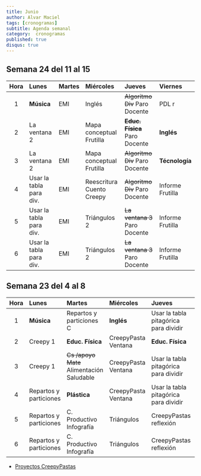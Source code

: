 ```yaml
---
title: Junio
author: Alvar Maciel
tags: [cronogramas]
subtitle: Agenda semanal
category:  cronogramas
published: true
disqus: true
---
```


<!--
|Hora|Lunes                    |Martes                     |Miércoles                  |Jueves                  |Viernes                  |
|:--:|:------------------------|:--------------------------|:--------------------------|:---------------------  |:------------------------|
|1   |**Música**               |Cs /apoyo Mate             |**Inglés**                 |Mate /apoyo Mate        |PDL r                    |
|2   |PDL                      |**Educ. Física**           |portfolo                   |**Educ. Física**        |**Inglés**               |
|3   |PDL                      |Cs /apoyo Mate             |PDL pr                     |Mate /apoyo Mate        |**Técnología**           |
|4   |Mate                     |**Plástica**               |PDL pr                     |Mate                    |Cs                       |
|5   |Mate                     |Cs                         |Mate G                     |PDL pr                  |Cs                       |
|6   |Mate                     |PDL r                      |Mate G                     |PDL pr                  |Cs                       |
-->

## Semana 24 del 11 al 15

| Hora | Lunes                   | Martes | Miércoles                 | Jueves                            | Viernes          |
|:----:|:------------------------|:-------|:--------------------------|:----------------------------------|:-----------------|
| 1    | **Música**              | EMI    | Inglés                    | ~~Algoritmo Div~~ Paro Docente    | PDL r            |
| 2    | La ventana 2            | EMI    | Mapa conceptual Frutilla  | ~~**Educ. Física**~~ Paro Docente | **Inglés**       |
| 3    | La ventana 2            | EMI    | Mapa conceptual Frutilla  | ~~Algoritmo Div~~ Paro Docente    | **Técnología**   |
| 4    | Usar la tabla para div. | EMI    | Reescritura Cuento Creepy | ~~Algoritmo Div~~ Paro Docente    | Informe Frutilla |
| 5    | Usar la tabla para div. | EMI    | Triángulos 2              | ~~La ventana 3~~ Paro Docente     | Informe Frutilla |
| 6    | Usar la tabla para div. | EMI    | Triángulos 2              | ~~La ventana 3~~ Paro Docente     | Informe Frutilla |



## Semana 23 del 4 al 8

| Hora | Lunes                  | Martes                                    | Miércoles           | Jueves                                | Viernes                  |
|:----:|:-----------------------|:------------------------------------------|:--------------------|:--------------------------------------|:-------------------------|
| 1    | **Música**             | Repartos y particiones C                  | **Inglés**          | Usar la tabla pitagórica para dividir | Instalar Cmap            |
| 2    | Creepy 1               | **Educ. Física**                          | CreepyPasta Ventana | **Educ. Física**                      | **Inglés**               |
| 3    | Creepy 1               | ~~Cs /apoyo Mate~~ Alimentación Saludable | CreepyPasta Ventana | Usar la tabla pitagórica para dividir | **Técnología**           |
| 4    | Repartos y particiones | **Plástica**                              | CreepyPasta Ventana | Usar la tabla pitagórica para dividir | Mapa Conceptual Circuito |
| 5    | Repartos y particiones | C. Productivo Infografía                  | Triángulos          | CreepyPastas reflexión                | Mapa Conceptual Circuito |
| 6    | Repartos y particiones | C. Productivo Infografía                  | Triángulos          | CreepyPastas reflexión                | Mapa Conceptual Circuito |


- [Proyectos CreepyPastas](https://docs.google.com/document/d/1Rp7fmipsMZg97NhtMEWTaNUc2eQYzb0yA1rZfsZCH9I/edit?usp=sharing)
